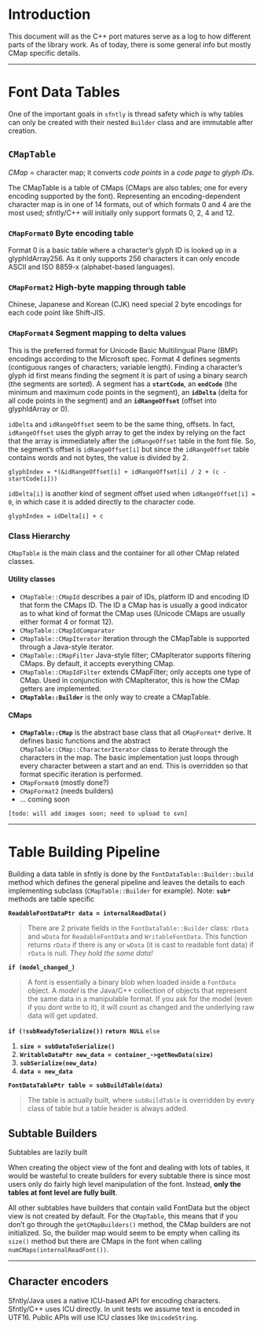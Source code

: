 Introduction
===============================================================

This document will as the C++ port matures serve as a log to how
different parts of the library work. As of today, there is some general
info but mostly CMap specific details.

------------------------------------------------------------------------

Font Data Tables
===========================================================================

One of the important goals in `sfntly` is thread safety which is why
tables can only be created with their nested `Builder` class and are
immutable after creation.

`CMapTable`
--------------------------------------------------------

*CMap* = character map; it converts *code points* in a *code page* to
*glyph IDs*.

The CMapTable is a table of CMaps (CMaps are also tables; one for every
encoding supported by the font). Representing an encoding-dependent
character map is in one of 14 formats, out of which formats 0 and 4 are
the most used; sfntly/C++ will initially only support formats 0, 2, 4
and 12.

### `CMapFormat0` Byte encoding table

Format 0 is a basic table where a character’s glyph ID is looked up in a
glyphIdArray256. As it only supports 256 characters it can only encode
ASCII and ISO 8859-x (alphabet-based languages).

### `CMapFormat2` High-byte mapping through table

Chinese, Japanese and Korean (CJK) need special 2 byte encodings for
each code point like Shift-JIS.

### `CMapFormat4` Segment mapping to delta values

This is the preferred format for Unicode Basic Multilingual Plane (BMP)
encodings according to the Microsoft spec. Format 4 defines segments
(contiguous ranges of characters; variable length). Finding a
character’s glyph id first means finding the segment it is part of using
a binary search (the segments are sorted). A segment has a
**`startCode`**, an **`endCode`** (the minimum and maximum code points
in the segment), an **`idDelta`** (delta for all code points in the
segment) and an **`idRangeOffset`** (offset into glyphIdArray or 0).

`idDelta` and `idRangeOffset` seem to be the same thing, offsets. In
fact, `idRangeOffset` uses the glyph array to get the index by relying
on the fact that the array is immediately after the `idRangeOffset`
table in the font file. So, the segment’s offset is `idRangeOffset[i]`
but since the `idRangeOffset` table contains words and not bytes, the
value is divided by 2.

``` {.prettyprint}
glyphIndex = *(&idRangeOffset[i] + idRangeOffset[i] / 2 + (c - startCode[i]))
```

`idDelta[i]` is another kind of segment offset used when
`idRangeOffset[i] = 0`, in which case it is added directly to the
character code.

``` {.prettyprint}
glyphIndex = idDelta[i] + c
```

### Class Hierarchy

`CMapTable` is the main class and the container for all other CMap
related classes.

#### Utility classes

-   `CMapTable::CMapId` describes a pair of IDs, platform ID and
    encoding ID that form the CMaps ID. The ID a CMap has is usually a
    good indicator as to what kind of format the CMap uses (Unicode
    CMaps are usually either format 4 or format 12).
-   `CMapTable::CMapIdComparator`
-   `CMapTable::CMapIterator` iteration through the CMapTable is
    supported through a Java-style iterator.
-   `CMapTable::CMapFilter` Java-style filter; CMapIterator supports
    filtering CMaps. By default, it accepts everything CMap.
-   `CMapTable::CMapIdFilter` extends CMapFilter; only accepts one type
    of CMap. Used in conjunction with CMapIterator, this is how the CMap
    getters are implemented.
-   **`CMapTable::Builder`** is the only way to create a CMapTable.

#### CMaps

-   **`CMapTable::CMap`** is the abstract base class that all
    `CMapFormat*` derive. It defines basic functions and the abstract
    `CMapTable::CMap::CharacterIterator` class to iterate through the
    characters in the map. The basic implementation just loops through
    every character between a start and an end. This is overridden so
    that format specific iteration is performed.
-   `CMapFormat0` (mostly done?)
-   `CMapFormat2` (needs builders)
-   ... coming soon

`[todo: will add images soon; need to upload to svn]`

------------------------------------------------------------------------

# Table Building Pipeline

Building a data table in sfntly is done by the
`FontDataTable::Builder::build` method which defines the general
pipeline and leaves the details to each implementing subclass
(`CMapTable::Builder` for example). Note: **`sub*`** methods are table
specific

**`ReadableFontDataPtr data = internalReadData()`**
> There are 2 private fields in the `FontDataTable::Builder` class:
> `rData` and `wData` for `ReadableFontData` and `WritableFontData`.
> This function returns `rData` if there is any or `wData` (it is cast
> to readable font data) if `rData` is null. *They hold the same data!*

**`if (model_changed_)`**
> A font is essentially a binary blob when loaded inside a `FontData`
> object. A *model* is the Java/C++ collection of objects that represent
> the same data in a manipulable format. If you ask for the model (even
> if you dont write to it), it will count as changed and the underlying
> raw data will get updated.

**`if (!subReadyToSerialize())`**
**`return NULL`**
`else`
1.  **`size = subDataToSerialize()`**
2.  **`WritableDataPtr new_data = container_->getNewData(size)`**
3.  **`subSerialize(new_data)`**
4.  **`data = new_data`**

**`FontDataTablePtr table = subBuildTable(data)`**
> The table is actually built, where `subBuildTable` is overridden by
> every class of table but a table header is always added.

Subtable Builders
------------------------------------------------------------------------------

Subtables are lazily built

When creating the object view of the font and dealing with lots of
tables, it would be wasteful to create builders for every subtable there
is since most users only do fairly high level manipulation of the font.
Instead, **only the tables at font level are fully built**.

All other subtables have builders that contain valid FontData but the
object view is not created by default. For the `CMapTable`, this means
that if you don’t go through the `getCMapBuilders()` method, the CMap
builders are not initialized. So, the builder map would seem to be empty
when calling its `size()` method but there are CMaps in the font when
calling `numCMaps(internalReadFont())`.

------------------------------------------------------------------------

Character encoders
---------------------------------------------------------------------------------

Sfntly/Java uses a native ICU-based API for encoding characters.
Sfntly/C++ uses ICU directly. In unit tests we assume text is encoded in
UTF16. Public APIs will use ICU classes like `UnicodeString`.

